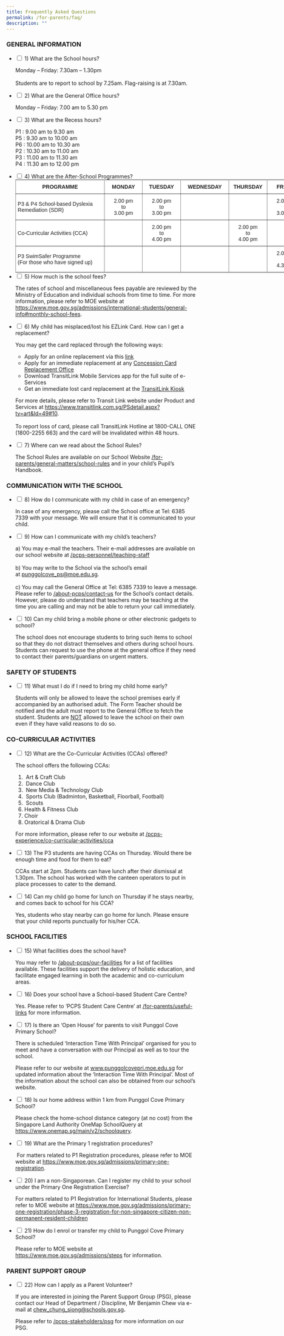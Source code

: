 ```yaml
---
title: Frequently Asked Questions
permalink: /for-parents/faq/
description: ""
---
```

### GENERAL INFORMATION

<ul class="jekyllcodex_accordion">
  <li>
    <input type="checkbox" id="accordion1">
    <label for="accordion1">1)        What are the School hours?</label>
    <div>
      <p>Monday – Friday: 7.30am – 1.30pm<br><br>Students are to report to school by 7.25am.  Flag-raising is at 7.30am.</p>
    </div>
	</li>
	<li>
    <input type="checkbox" id="accordion2">
    <label for="accordion2">2) What are the General Office hours?</label>
    <div>
      <p> Monday – Friday: 7.00 am to 5.30 pm
</p>
    </div>
	</li>
	<li>
    <input type="checkbox" id="accordion3">
    <label for="accordion3">3) What are the Recess hours?
</label>
    <div>
      <p>P1 : 9.00 am to 9.30 am<br>P5 : 9.30 am to 10.00 am<br> P6 : 10.00 am to 10.30 am<br>P2 : 10.30 am to 11.00 am<br> P3 : 11.00 am to 11.30 am<br>P4 : 11.30 am to 12.00 pm</p>
    </div>
	</li>
	<li>
    <input type="checkbox" id="accordion4">
    <label for="accordion4">4) What are the After-School Programmes?
</label>
    <div>
      <style type="text/css">
.tg  {border-collapse:collapse;border-spacing:0;margin:0px auto;}
.tg td{border-color:black;border-style:solid;border-width:1px;font-family:Arial, sans-serif;font-size:14px;
  overflow:hidden;padding:10px 5px;word-break:normal;}
.tg th{border-color:black;border-style:solid;border-width:1px;font-family:Arial, sans-serif;font-size:14px;
  font-weight:normal;overflow:hidden;padding:10px 5px;word-break:normal;}
.tg .tg-tlr8{background-color:#FFF;border-color:inherit;color:#222;font-style:italic;text-align:center;vertical-align:middle}
.tg .tg-3bno{background-color:#FFF;border-color:inherit;color:#222;font-weight:bold;text-align:center;vertical-align:middle}
.tg .tg-k81l{background-color:#FFF;border-color:inherit;color:#222;text-align:left;vertical-align:middle}
.tg .tg-gktn{background-color:#FFF;border-color:inherit;color:#222;text-align:center;vertical-align:middle}
</style>
<table class="tg" style="undefined;table-layout: fixed; width: 765px">
<colgroup>
<col style="width: 235px">
<col style="width: 100px">
<col style="width: 101px">
<col style="width: 127px">
<col style="width: 101px">
<col style="width: 101px">
</colgroup>
<tbody>
  <tr>
    <td class="tg-3bno">PROGRAMME</td>
    <td class="tg-3bno">MONDAY</td>
    <td class="tg-3bno">TUESDAY</td>
    <td class="tg-3bno">WEDNESDAY</td>
    <td class="tg-3bno">THURSDAY</td>
    <td class="tg-3bno">FRIDAY</td>
  </tr>
  <tr>
    <td class="tg-k81l">P3 <span style="background-color:transparent">&amp; P4 School-based Dyslexia Remediation (SDR)</span></td>
    <td class="tg-gktn">2.00 pm<br>to<br>3.00 pm</td>
    <td class="tg-gktn">2.00 pm<br>to<br>3.00 pm</td>
    <td class="tg-gktn"></td>
    <td class="tg-gktn"></td>
    <td class="tg-gktn">2.00 pm<br>to<br>3.00 pm</td>
  </tr>
  <tr>
    <td class="tg-k81l"><span style="background-color:transparent">Co-Curricular Activities (CCA)</span></td>
    <td class="tg-gktn"></td>
    <td class="tg-gktn">2.00 pm<br>to<br>4.00 pm<br></td>
    <td class="tg-gktn"></td>
    <td class="tg-gktn">2.00 pm<br>to<br>4.00 pm</td>
    <td class="tg-tlr8"></td>
  </tr>
  <tr>
    <td class="tg-k81l">P3 SwimSafer Programme<br>(For those who have signed up)</td>
    <td class="tg-gktn"></td>
    <td class="tg-gktn"></td>
    <td class="tg-gktn"></td>
    <td class="tg-gktn"></td>
    <td class="tg-gktn">2.00 pm<br>to<br>4.30 pm</td>
  </tr>
</tbody>
</table>
    </div>
	</li>
	<li>
    <input type="checkbox" id="accordion5">
    <label for="accordion5">5)        How much is the school fees?
</label>
    <div>
      <p>The rates of school and miscellaneous fees payable are reviewed by the Ministry of Education and individual schools from time to time. For more information, please refer to MOE website at <a href="https://www.moe.gov.sg/admissions/international-students/general-info#monthly-school-fees">https://www.moe.gov.sg/admissions/international-students/general-info#monthly-school-fees</a>.</p>
    </div>
	</li>
	<li>
    <input type="checkbox" id="accordion6">
    <label for="accordion6">6) My child has misplaced/lost his EZLink Card. How can I get a replacement?</label>
    <div>
      <p>You may get the card replaced through the following ways:</p>
<ul>
<li>Apply for an online replacement via this&nbsp;<a href="https://www.transitlink.com.sg/eservice/econcession/app_form1.php?app_type=2" target="_blank" rel="noopener">link</a></li>
<li>Apply for an immediate replacement at any&nbsp;<a href="https://www.transitlink.com.sg/PSdetail.aspx?ty=art&amp;Id=111" target="_blank" rel="noopener">Concession Card Replacement Office</a></li>
<li>Download TransitLink Mobile Services app for the full suite of e-Services</li>
<li>Get an immediate&nbsp;lost card replacement at the&nbsp;<a href="https://www.transitlink.com.sg/PSdetail.aspx?ty=cat&amp;Id=25" target="_blank" rel="noopener">TransitLink Kiosk</a></li>
</ul>
<p>For more details, please refer to Transit Link website under Product and Services at <a href="https://www.transitlink.com.sg/PSdetail.aspx?ty=art&amp;Id=49#10" target="_blank" rel="noopener">https://www.transitlink.com.sg/PSdetail.aspx?ty=art&amp;Id=49#10</a>. <br /><br />To report loss of card, please call TransitLink Hotline at 1800-CALL ONE (1800-2255 663) and the card will be invalidated within 48 hours.</p>
    </div>
	</li>
	<li>
    <input type="checkbox" id="accordion7">
    <label for="accordion7">7) Where can we read about the School Rules?</label>
    <div>
      <p>The School Rules are available on our School Website <a href="/for-parents/General-Matters/school-rules">/for-parents/general-matters/school-rules</a>&nbsp;and in your child&rsquo;s Pupil&rsquo;s Handbook.</p>
    </div>
	</li>
</ul>

### COMMUNICATION WITH THE SCHOOL

<ul class="jekyllcodex_accordion">
  <li>
    <input type="checkbox" id="accordion8">
    <label for="accordion8">8) How do I communicate with my child in case of an emergency?</label>
    <div>
      <p>In case of any emergency, please call the School office at Tel: 6385 7339 with your message. We will ensure that it is communicated to your child.</p>
    </div>
	</li>
	<li>
    <input type="checkbox" id="accordion9">
    <label for="accordion9">9) How can I communicate with my child’s teachers?</label>
    <div>
      <p>a) You may e-mail the teachers. Their e-mail addresses are available on our school website at <a href="/pcps-personnel/teaching-staff">/pcps-personnel/teaching-staff</a><br /><br />b) You may write to the School via the school&rsquo;s email at&nbsp;<a href="mailto:punggolcove_ps@moe.edu.sg">punggolcove_ps@moe.edu.sg</a>.<br /><br />c) You may call the General Office at Tel:&nbsp;6385 7339&nbsp;to leave a message. Please refer to <a href="/about-pcps/contact-us">/about-pcps/contact-us</a>&nbsp;for the School&rsquo;s contact details. However, please do understand that teachers may be teaching at the time you are calling and may not be able to return your call immediately.</p>
    </div>
	</li>
	<li>
    <input type="checkbox" id="accordion10">
    <label for="accordion10">10)    Can my child bring a mobile phone or other electronic gadgets to school?
</label>
    <div>
      <p>The school does not encourage students to bring such items to school so that they do not distract themselves and others during school hours. Students can request to use the phone at the general office if they need to contact their parents/guardians on urgent matters.</p>
    </div>
	</li>
</ul>

### SAFETY OF STUDENTS

<ul class="jekyllcodex_accordion">
  <li>
    <input type="checkbox" id="accordion11">
    <label for="accordion11">11) What must I do if I need to bring my child home early?</label>
    <div>
      <p>Students will only be allowed to leave the school premises early if accompanied by an authorised adult. The Form Teacher should be notified and the adult must report to the General Office to fetch the student. Students are <u>NOT</u> allowed to leave the school on their own even if they have valid reasons to do so.</p>
    </div>
	</li>  
</ul>



### CO-CURRICULAR ACTIVITIES


<ul class="jekyllcodex_accordion">
  <li>
    <input type="checkbox" id="accordion12">
    <label for="accordion12">12) What are the Co-Curricular Activities (CCAs) offered?</label>
    <div>
      <p>The school offers the following CCAs:</p>
<ol>
<li>&nbsp;Art &amp; Craft Club</li>
<li>&nbsp;Dance Club</li>
<li>&nbsp;New Media &amp; Technology Club</li>
<li>&nbsp;Sports Club (Badminton, Basketball, Floorball, Football)</li>
<li>&nbsp;Scouts</li>
<li>Health &amp; Fitness Club</li>
<li>Choir</li>
<li>Oratorical &amp; Drama Club</li>
</ol>
<p>For more information, please refer to our website at&nbsp;<a href="/pcps-experience/Co-Curricular-Activities/cca/">/pcps-experience/co-curricular-activities/cca</a></p>
    </div>
	</li>  
	<li>
    <input type="checkbox" id="accordion13">
    <label for="accordion13">13) The P3 students are having CCAs on Thursday. Would there be enough time and food for them to eat?</label>
    <div>
      <p>CCAs start at 2pm.  Students can have lunch after their dismissal at 1.30pm.  The school has                   worked with the canteen operators to put in place processes to cater to the demand.</p>
    </div>
	</li>  
	<li>
    <input type="checkbox" id="accordion14">
    <label for="accordion14">14) Can my child go home for lunch on Thursday if he stays nearby, and comes back to school for his CCA?</label>
    <div>
      <p> Yes, students who stay nearby can go home for lunch. Please ensure that your child reports                    punctually for his/her CCA.</p>
    </div>
	</li>  
</ul>


### SCHOOL FACILITIES


<ul class="jekyllcodex_accordion">
  <li>
    <input type="checkbox" id="accordion15">
    <label for="accordion15">15) What facilities does the school have?</label>
    <div>
      <p>You may refer to <a href="/about-pcps/our-facilities">/about-pcps/our-facilities</a> for a list of facilities available. These facilities support the delivery of holistic education, and facilitate engaged learning in both the academic and co-curriculum areas.</p>
    </div>
	</li>
	<li>
    <input type="checkbox" id="accordion16">
    <label for="accordion16">16) Does your school have a School-based Student Care Centre?</label>
    <div>
      <p>Yes. Please refer to ‘PCPS Student Care Centre’ at <a href="/for-parents/useful-links/">/for-parents/useful-links</a> for more information.</p>
    </div>
	</li>
	<li>
    <input type="checkbox" id="accordion17">
    <label for="accordion17">17) Is there an ‘Open House’ for parents to visit Punggol Cove Primary School?
</label>
    <div>
      <p>There is scheduled &lsquo;Interaction Time With Principal&rsquo; organised for you to meet and have a conversation with our Principal as well as to tour the school.</p>
<p> Please refer to our website at <a href="http://www.punggolcovepri.moe.edu.sg/" target="">www.punggolcovepri.moe.edu.sg</a>&nbsp;for updated information about the &lsquo;Interaction Time With Principal&rsquo;. Most of the information about the school can also be obtained from our school&rsquo;s website.</p>
    </div>
	</li>
	<li>
    <input type="checkbox" id="accordion18">
    <label for="accordion18">18) Is our home address within 1 km from Punggol Cove Primary School?</label>
    <div>
      <p>Please check the home-school distance category (at no cost) from the Singapore Land Authority OneMap SchoolQuery at <a href="https://www.onemap.sg/main/v2/schoolquery">https://www.onemap.sg/main/v2/schoolquery</a>.</p>
    </div>
	</li>
	<li>
    <input type="checkbox" id="accordion19">
    <label for="accordion19">19) What are the Primary 1 registration procedures?</label>
    <div>
      <p>&nbsp;For matters related to P1 Registration procedures, please refer to MOE website at <a href="https://www.moe.gov.sg/admissions/primary-one-registration">https://www.moe.gov.sg/admissions/primary-one-registration</a>.</p>
    </div>
	</li>
	<li>
    <input type="checkbox" id="accordion20">
    <label for="accordion20">20) I am a non-Singaporean. Can I register my child to your school under the Primary One Registration Exercise?</label>
    <div>
      <p>For matters related to P1 Registration for International Students, please refer to MOE website at <a href="https://www.moe.gov.sg/admissions/primary-one-registration/phase-3-registration-for-non-singapore-citizen-non-permanent-resident-children">https://www.moe.gov.sg/admissions/primary-one-registration/phase-3-registration-for-non-singapore-citizen-non-permanent-resident-children</a></p>
    </div>
	</li>
	<li>
    <input type="checkbox" id="accordion21">
    <label for="accordion21">21) How do I enrol or transfer my child to Punggol Cove Primary School?</label>
    <div>
      <p> Please refer to MOE website at <a href="https://www.moe.gov.sg/admissions/steps">https://www.moe.gov.sg/admissions/steps</a> for information.
</p>
    </div>
	</li>
</ul>




### PARENT SUPPORT GROUP

<ul class="jekyllcodex_accordion">
  <li>
    <input type="checkbox" id="accordion22">
    <label for="accordion22">22) How can I apply as a Parent Volunteer?</label>
    <div>
      <p>If you are interested in joining the Parent Support Group (PSG), please contact our Head of Department / Discipline, Mr Benjamin Chew via e-mail at <a href="mailto:chew_chung_siong@moe.edu.sg">chew_chung_siong@schools.gov.sg</a><strong>.</strong></p>
<p>Please refer to&nbsp;<a href="/pcps-stakeholders/psg">/pcps-stakeholders/psg</a> for more information on our PSG.</p>
    </div>
	</li>  
</ul>

